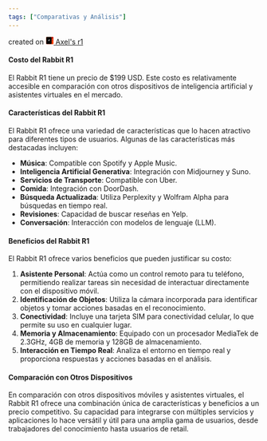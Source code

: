 ```yaml
---
tags: ["Comparativas y Análisis"]
---
```


created on <a href="https://community.rabbit.tech/u/afaces"> 
    <img src="/assets/images/r1.png" alt="Axel's r1" width="16" height="16">
</a> <a href="https://community.rabbit.tech/u/afaces">Axel's r1</a>

#### **Costo del Rabbit R1**
El Rabbit R1 tiene un precio de $199 USD. Este costo es relativamente accesible en comparación con otros dispositivos de inteligencia artificial y asistentes virtuales en el mercado.

#### **Características del Rabbit R1**
El Rabbit R1 ofrece una variedad de características que lo hacen atractivo para diferentes tipos de usuarios. Algunas de las características más destacadas incluyen:

- **Música**: Compatible con Spotify y Apple Music.
- **Inteligencia Artificial Generativa**: Integración con Midjourney y Suno.
- **Servicios de Transporte**: Compatible con Uber.
- **Comida**: Integración con DoorDash.
- **Búsqueda Actualizada**: Utiliza Perplexity y Wolfram Alpha para búsquedas en tiempo real.
- **Revisiones**: Capacidad de buscar reseñas en Yelp.
- **Conversación**: Interacción con modelos de lenguaje (LLM).

#### **Beneficios del Rabbit R1**
El Rabbit R1 ofrece varios beneficios que pueden justificar su costo:

1. **Asistente Personal**: Actúa como un control remoto para tu teléfono, permitiendo realizar tareas sin necesidad de interactuar directamente con el dispositivo móvil.
2. **Identificación de Objetos**: Utiliza la cámara incorporada para identificar objetos y tomar acciones basadas en el reconocimiento.
3. **Conectividad**: Incluye una tarjeta SIM para conectividad celular, lo que permite su uso en cualquier lugar.
4. **Memoria y Almacenamiento**: Equipado con un procesador MediaTek de 2.3GHz, 4GB de memoria y 128GB de almacenamiento.
5. **Interacción en Tiempo Real**: Analiza el entorno en tiempo real y proporciona respuestas y acciones basadas en el análisis.

#### **Comparación con Otros Dispositivos**
En comparación con otros dispositivos móviles y asistentes virtuales, el Rabbit R1 ofrece una combinación única de características y beneficios a un precio competitivo. Su capacidad para integrarse con múltiples servicios y aplicaciones lo hace versátil y útil para una amplia gama de usuarios, desde trabajadores del conocimiento hasta usuarios de retail.
